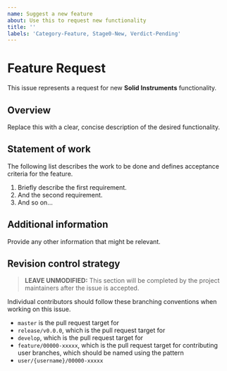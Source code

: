 ```yaml
---
name: Suggest a new feature
about: Use this to request new functionality
title: ''
labels: 'Category-Feature, Stage0-New, Verdict-Pending'
---
```


# Feature Request

This issue represents a request for new **Solid Instruments** functionality.

## Overview

Replace this with a clear, concise description of the desired functionality.

## Statement of work

The following list describes the work to be done and defines acceptance criteria for the feature.

1. Briefly describe the first requirement.
2. And the second requirement.
3. And so on...

## Additional information

Provide any other information that might be relevant.

## Revision control strategy

> **LEAVE UNMODIFIED:** This section will be completed by the project maintainers after the issue is accepted.

Individual contributors should follow these branching conventions when working on this issue.

- `master` is the pull request target for
- `release/v0.0.0`, which is the pull request target for
- `develop`, which is the pull request target for
- `feature/00000-xxxxx`, which is the pull request target for contributing user branches, which should be named using the pattern
- `user/{username}/00000-xxxxx`
